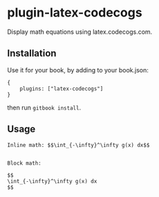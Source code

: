 # plugin-latex-codecogs

Display math equations using latex.codecogs.com.

## Installation

Use it for your book, by adding to your book.json:

```
{
    plugins: ["latex-codecogs"]
}
```

then run `gitbook install`.

## Usage

```
Inline math: $$\int_{-\infty}^\infty g(x) dx$$


Block math:

$$
\int_{-\infty}^\infty g(x) dx
$$
```

